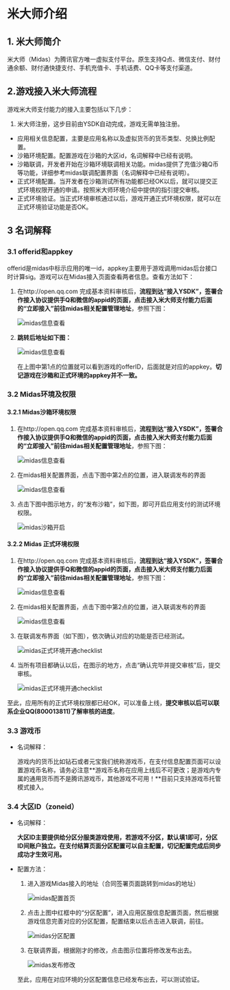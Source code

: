 # 米大师介绍

## 1. 米大师简介

米大师（Midas）为腾讯官方唯一虚拟支付平台。原生支持Q点、微信支付、财付通余额、财付通快捷支付、手机充值卡、手机话费、QQ卡等支付渠道。

## 2.游戏接入米大师流程

游戏米大师支付能力的接入主要包括以下几步：

1. 米大师注册，这步目前由YSDK自动完成，游戏无需单独注册。
- 应用相关信息配置，主要是应用名称以及虚拟货币的货币类型、兑换比例配置。
- 沙箱环境配置。配置游戏在沙箱的大区id，名词解释中已经有说明。
- 沙箱联调，开发者开始在沙箱环境联调相关功能。midas提供了充值沙箱Q币等功能，详细参考midas联调配置界面（名词解释中已经有说明）。
- 正式环境配置。当开发者在沙箱测试所有功能都已经OK以后，就可以提交正式环境权限开通的申请。按照米大师环境介绍中提供的指引提交审核。
- 正式环境验证。当正式环境审核通过以后，游戏开通正式环境权限，就可以在正式环境验证功能是否OK。

## 3 名词解释

### 3.1 offerid和appkey

offerid是midas中标示应用的唯一id，appkey主要用于游戏调用midas后台接口时计算sig。游戏可以在Midas接入页面查看两者信息。查看方法如下：

1. 在http://open.qq.com 完成基本资料审核后，**流程到达“接入YSDK”，签署合作接入协议提供手Q和微信的appid的页面，点击接入米大师支付能力后面的“立即接入”前往midas相关配置管理地址**，参照下图：

	![midas信息查看](./midas_offerid_pre.jpeg)

2. **跳转后地址如下图：**

	![midas信息查看](./midas_intro.jpeg)
	
	在上图中第1点的位置就可以看到游戏的offerID，后面就是对应的appkey。**切记游戏在沙箱和正式环境的appkey并不一致。**

### 3.2 Midas环境及权限

#### 3.2.1 Midas沙箱环境权限

1. 在http://open.qq.com 完成基本资料审核后，**流程到达“接入YSDK”，签署合作接入协议提供手Q和微信的appid的页面，点击接入米大师支付能力后面的“立即接入”前往midas相关配置管理地址**，参照下图：

	![midas信息查看](./midas_offerid_pre.jpeg)
	
2. 在midas相关配置界面，点击下图中第2点的位置，进入联调发布的界面

	![midas信息查看](./midas_intro.jpeg)

2. 点击下图中图示地方，的“发布沙箱”，如下图，即可开启应用支付的测试环境权限。

	![midas沙箱开启](./midas_test.jpeg)

#### 3.2.2 Midas 正式环境权限

1. 在http://open.qq.com 完成基本资料审核后，**流程到达“接入YSDK”，签署合作接入协议提供手Q和微信的appid的页面，点击接入米大师支付能力后面的“立即接入”前往midas相关配置管理地址**，参照下图：

	![midas信息查看](./midas_offerid_pre.jpeg)
	
2. 在midas相关配置界面，点击下图中第2点的位置，进入联调发布的界面

	![midas信息查看](./midas_intro.jpeg)

3. 在联调发布界面（如下图），依次确认对应的功能是否已经测试。

	![midas正式环境开通checklist](./midas_real_1.jpeg)

3. 当所有项目都确认以后，在图示的地方，点击“确认完毕并提交审核”后，提交审核。

	![midas正式环境开通checklist](./midas_real_2.jpeg)

至此，应用所有的正式环境权限都已经OK，可以准备上线，**提交审核以后可以联系企业QQ(800013811)了解审核的进度**。


### 3.3 游戏币

- 名词解释：

	游戏内的货币比如钻石或者元宝我们统称游戏币，在支付信息配置页面可以设置游戏币名称，请务必注意**游戏币名称在应用上线后不可更改；是游戏内专属的通用货币而不是腾讯游戏币，其他游戏不可用！**目前只支持游戏币托管模式接入。 

### 3.4 大区ID（zoneid）

- 名词解释：

	**大区ID主要提供给分区分服类游戏使用，若游戏不分区，默认填1即可，分区ID间账户独立。在支付结算页面分区配置可以自主配置，切记配置完成后同步成功才生效可用。**

- 配置方法：

	1. 进入游戏Midas接入的地址（合同签署页面跳转到midas的地址）
	
		![midas配置首页](./midas_zoneid_1.jpeg)
		
	2. 点击上图中红框中的“分区配置”，进入应用区服信息配置页面，然后根据游戏信息完善对应的分区配置，配置结束以后点击进入联调，前往。
	
		![midas分区配置](./midas_zoneid_2.jpeg)	
	3. 在联调界面，根据刚才的修改，点击图示位置将修改发布出去。
	
		![midas发布修改](./midas_zoneid_3.jpeg)
	
	至此，应用在对应环境的分区配置信息已经发布出去，可以测试验证。


